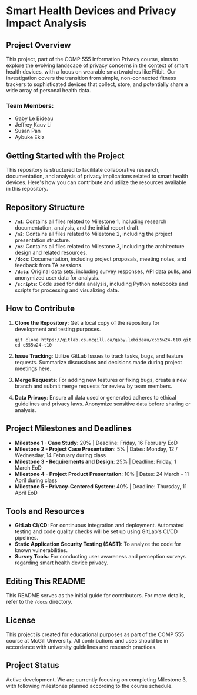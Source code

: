 # Smart Health Devices and Privacy Impact Analysis

## Project Overview

This project, part of the COMP 555 Information Privacy course, aims to explore the evolving landscape of privacy concerns in the context of smart health devices, with a focus on wearable smartwatches like Fitbit. Our investigation covers the transition from simple, non-connected fitness trackers to sophisticated devices that collect, store, and potentially share a wide array of personal health data.

### Team Members:
- Gaby Le Bideau
- Jeffrey Kauv Li
- Susan Pan
- Aybuke Ekiz

## Getting Started with the Project

This repository is structured to facilitate collaborative research, documentation, and analysis of privacy implications related to smart health devices. Here's how you can contribute and utilize the resources available in this repository.

## Repository Structure

- **`/m1`**: Contains all files related to Milestone 1, including research documentation, analysis, and the initial report draft.
- **`/m2`**: Contains all files related to Milestone 2, including the project presentation structure.
- **`/m3`**: Contains all files related to Milestone 3, including the architecture design and related resources.
- **`/docs`**: Documentation, including project proposals, meeting notes, and feedback from TA sessions.
- **`/data`**: Original data sets, including survey responses, API data pulls, and anonymized user data for analysis.
- **`/scripts`**: Code used for data analysis, including Python notebooks and scripts for processing and visualizing data.

## How to Contribute

1. **Clone the Repository**: Get a local copy of the repository for development and testing purposes.
    ```
    git clone https://gitlab.cs.mcgill.ca/gaby.lebideau/c555w24-t10.git
    cd c555w24-t10
    ```

2. **Issue Tracking**: Utilize GitLab Issues to track tasks, bugs, and feature requests. Summarize discussions and decisions made during project meetings here.

3. **Merge Requests**: For adding new features or fixing bugs, create a new branch and submit merge requests for review by team members.

4. **Data Privacy**: Ensure all data used or generated adheres to ethical guidelines and privacy laws. Anonymize sensitive data before sharing or analysis.

## Project Milestones and Deadlines

- **Milestone 1 - Case Study**: 20% | Deadline: Friday, 16 February EoD
- **Milestone 2 - Project Case Presentation**: 5% | Dates: Monday, 12 / Wednesday, 14 February during class
- **Milestone 3 - Requirements and Design**: 25% | Deadline: Friday, 1 March EoD
- **Milestone 4 - Project Product Presentation**: 10% | Dates: 24 March - 11 April during class
- **Milestone 5 - Privacy-Centered System**: 40% | Deadline: Thursday, 11 April EoD

## Tools and Resources

- **GitLab CI/CD**: For continuous integration and deployment. Automated testing and code quality checks will be set up using GitLab's CI/CD pipelines.
- **Static Application Security Testing (SAST)**: To analyze the code for known vulnerabilities.
- **Survey Tools**: For conducting user awareness and perception surveys regarding smart health device privacy.

## Editing This README

This README serves as the initial guide for contributors. For more details, refer to the `/docs` directory.


## License

This project is created for educational purposes as part of the COMP 555 course at McGill University. All contributions and uses should be in accordance with university guidelines and research practices.

## Project Status

Active development. We are currently focusing on completing Milestone 3, with following milestones planned according to the course schedule.

